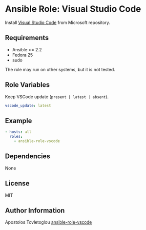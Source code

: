 # Ansible Role: Visual Studio Code

Install [Visual Studio Code](https://code.visualstudio.com/) from Microsoft repository.

## Requirements

- Ansible >= 2.2
- Fedora 25
- sudo

The role may run on other systems, but it is not tested.

## Role Variables

Keep VSCode update (`present | latest | absent`).

```yml
vscode_update: latest
```

## Example

```yml
- hosts: all
  roles:
    - ansible-role-vscode
```

## Dependencies

None

## License

MIT

## Author Information

Apostolos Tovletoglou [ansible-role-vscode](https://github.com/tovletoglou/ansible-role-vscode)
